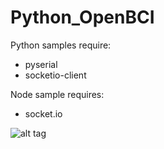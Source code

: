 Python_OpenBCI
==============

Python samples require:
- pyserial
- socketio-client

Node sample requires:
- socket.io

![alt tag](https://raw.github.com/theRealWardo/Python_OpenBCI/master/architecture.png)
